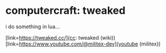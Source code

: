 # computercraft: tweaked
i do something in lua...

[link=https://tweaked.cc/](cc: tweaked (wiki))
[link=https://www.youtube.com/@militex-dev](youtube (militex))
